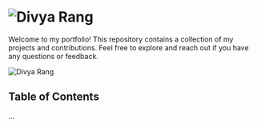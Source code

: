 # ![Divya Rang](your-logo.png)

Welcome to my portfolio! This repository contains a collection of my projects and contributions. Feel free to explore and reach out if you have any questions or feedback.

<!-- Animated Name -->
![Divya Rang](animated-name.gif)

## Table of Contents
...


